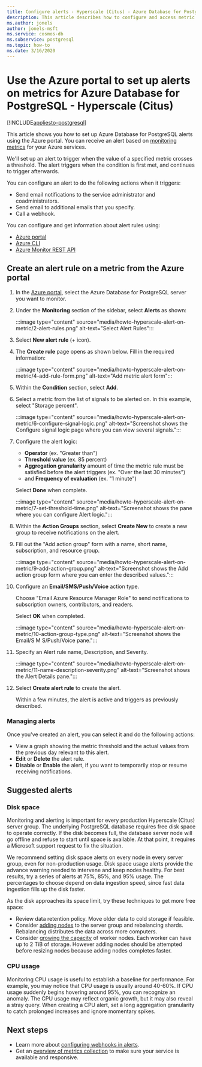```yaml
---
title: Configure alerts - Hyperscale (Citus) - Azure Database for PostgreSQL
description: This article describes how to configure and access metric alerts for Azure Database for PostgreSQL - Hyperscale (Citus)
ms.author: jonels
author: jonels-msft
ms.service: cosmos-db
ms.subservice: postgresql
ms.topic: how-to
ms.date: 3/16/2020
---
```


# Use the Azure portal to set up alerts on metrics for Azure Database for PostgreSQL - Hyperscale (Citus)

[!INCLUDE[appliesto-postgresql](../includes/appliesto-postgresql.md)]

This article shows you how to set up Azure Database for PostgreSQL alerts using the Azure portal. You can receive an alert based on [monitoring metrics](concepts-monitoring.md) for your Azure services.

We'll set up an alert to trigger when the value of a specified metric crosses a threshold. The alert triggers when the condition is first met, and continues to trigger afterwards.

You can configure an alert to do the following actions when it triggers:
* Send email notifications to the service administrator and coadministrators.
* Send email to additional emails that you specify.
* Call a webhook.

You can configure and get information about alert rules using:
* [Azure portal](../../azure-monitor/alerts/alerts-metric.md#create-with-azure-portal)
* [Azure CLI](../../azure-monitor/alerts/alerts-metric.md#with-azure-cli)
* [Azure Monitor REST API](/rest/api/monitor/metricalerts)

## Create an alert rule on a metric from the Azure portal
1. In the [Azure portal](https://portal.azure.com/), select the Azure Database for PostgreSQL server you want to monitor.

2. Under the **Monitoring** section of the sidebar, select **Alerts** as shown:

   :::image type="content" source="media/howto-hyperscale-alert-on-metric/2-alert-rules.png" alt-text="Select Alert Rules":::

3. Select **New alert rule** (+ icon).

4. The **Create rule** page opens as shown below. Fill in the required information:

   :::image type="content" source="media/howto-hyperscale-alert-on-metric/4-add-rule-form.png" alt-text="Add metric alert form":::

5. Within the **Condition** section, select **Add**.

6. Select a metric from the list of signals to be alerted on. In this example, select "Storage percent".
   
   :::image type="content" source="media/howto-hyperscale-alert-on-metric/6-configure-signal-logic.png" alt-text="Screenshot shows the Configure signal logic page where you can view several signals.":::

7. Configure the alert logic:

    * **Operator** (ex. "Greater than")
    * **Threshold value** (ex. 85 percent)
    * **Aggregation granularity** amount of time the metric rule must be satisfied before the alert triggers (ex. "Over the last 30 minutes")
    * and **Frequency of evaluation** (ex. "1 minute")
   
   Select **Done** when complete.

   :::image type="content" source="media/howto-hyperscale-alert-on-metric/7-set-threshold-time.png" alt-text="Screenshot shows the pane where you can configure Alert logic.":::

8. Within the **Action Groups** section, select **Create New** to create a new group to receive notifications on the alert.

9. Fill out the "Add action group" form with a name, short name, subscription, and resource group.

    :::image type="content" source="media/howto-hyperscale-alert-on-metric/9-add-action-group.png" alt-text="Screenshot shows the Add action group form where you can enter the described values.":::

10. Configure an **Email/SMS/Push/Voice** action type.
    
    Choose "Email Azure Resource Manager Role" to send notifications to subscription owners, contributors, and readers.
   
    Select **OK** when completed.

    :::image type="content" source="media/howto-hyperscale-alert-on-metric/10-action-group-type.png" alt-text="Screenshot shows the Email/S M S/Push/Voice pane.":::

11. Specify an Alert rule name, Description, and Severity.

    :::image type="content" source="media/howto-hyperscale-alert-on-metric/11-name-description-severity.png" alt-text="Screenshot shows the Alert Details pane."::: 

12. Select **Create alert rule** to create the alert.

    Within a few minutes, the alert is active and triggers as previously described.

### Managing alerts

Once you've created an alert, you can select it and do the following actions:

* View a graph showing the metric threshold and the actual values from the previous day relevant to this alert.
* **Edit** or **Delete** the alert rule.
* **Disable** or **Enable** the alert, if you want to temporarily stop or resume receiving notifications.

## Suggested alerts

### Disk space

Monitoring and alerting is important for every production Hyperscale (Citus) server group. The underlying PostgreSQL database requires free disk space to operate correctly. If the disk becomes full, the database server node will go offline and refuse to start until space is available. At that point, it requires a Microsoft support request to fix the situation.

We recommend setting disk space alerts on every node in every server group, even for non-production usage. Disk space usage alerts provide the advance warning needed to intervene and keep nodes healthy. For best results, try a series of alerts at 75%, 85%, and 95% usage. The percentages to choose depend on data ingestion speed, since fast data ingestion fills up the disk faster.

As the disk approaches its space limit, try these techniques to get more free space:

* Review data retention policy. Move older data to cold storage if feasible.
* Consider [adding nodes](howto-scale-grow.md#add-worker-nodes) to the server group and rebalancing shards. Rebalancing distributes the data across more computers.
* Consider [growing the capacity](howto-scale-grow.md#increase-or-decrease-vcores-on-nodes) of worker nodes. Each worker can have up to 2 TiB of storage. However adding nodes should be attempted before resizing nodes because adding nodes completes faster.

### CPU usage

Monitoring CPU usage is useful to establish a baseline for performance. For example, you may notice that CPU usage is usually around 40-60%. If CPU usage suddenly begins hovering around 95%, you can recognize an anomaly. The CPU usage may reflect organic growth, but it may also reveal a stray query. When creating a CPU alert, set a long aggregation granularity to catch prolonged increases and ignore momentary spikes.

## Next steps
* Learn more about [configuring webhooks in alerts](../../azure-monitor/alerts/alerts-webhooks.md).
* Get an [overview of metrics collection](../../azure-monitor/data-platform.md) to make sure your service is available and responsive.
